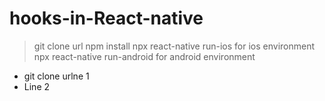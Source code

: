 # hooks-in-React-native
> git clone url
> npm install
> npx react-native run-ios for ios environment
> npx react-native run-android for android environment
<ul>
<li>git clone urlne 1</li>
<li>Line 2</li>
</ul>
